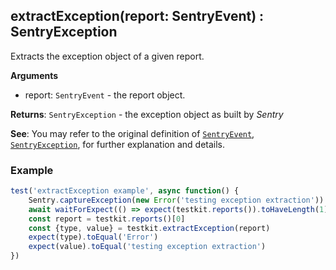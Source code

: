 ## extractException(report: SentryEvent) : SentryException

Extracts the exception object of a given report.

**Arguments**<br>
* report: <code>SentryEvent</code> - the report object.

**Returns**: <code>SentryException</code> - the exception object as built by *Sentry*

**See**: You may refer to the original definition of [<code>SentryEvent</code>](https://github.com/getsentry/sentry-javascript/blob/master/packages/types/src/index.ts), [<code>SentryException</code>](https://github.com/getsentry/sentry-javascript/blob/master/packages/types/src/index.ts), for further explanation and details.

### Example
```javascript
test('extractException example', async function() {
    Sentry.captureException(new Error('testing exception extraction'))
    await waitForExpect(() => expect(testkit.reports()).toHaveLength(1))
    const report = testkit.reports()[0]
    const {type, value} = testkit.extractException(report)
    expect(type).toEqual('Error')
    expect(value).toEqual('testing exception extraction')
})
```
